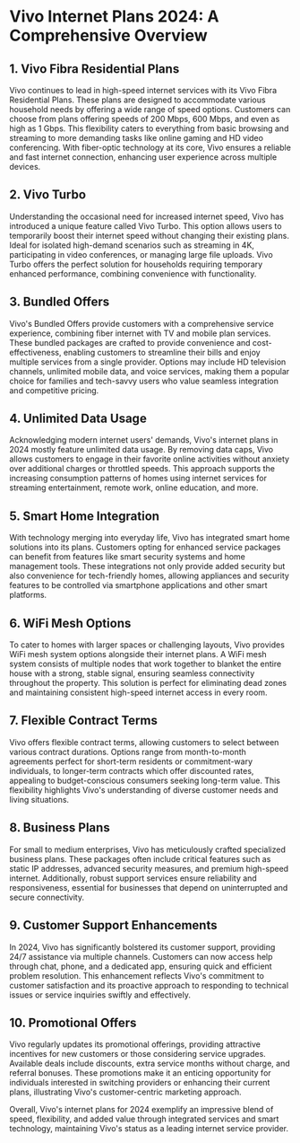 # Vivo Internet Plans 2024: A Comprehensive Overview

## 1. Vivo Fibra Residential Plans

Vivo continues to lead in high-speed internet services with its Vivo Fibra Residential Plans. These plans are designed to accommodate various household needs by offering a wide range of speed options. Customers can choose from plans offering speeds of 200 Mbps, 600 Mbps, and even as high as 1 Gbps. This flexibility caters to everything from basic browsing and streaming to more demanding tasks like online gaming and HD video conferencing. With fiber-optic technology at its core, Vivo ensures a reliable and fast internet connection, enhancing user experience across multiple devices.

## 2. Vivo Turbo

Understanding the occasional need for increased internet speed, Vivo has introduced a unique feature called Vivo Turbo. This option allows users to temporarily boost their internet speed without changing their existing plans. Ideal for isolated high-demand scenarios such as streaming in 4K, participating in video conferences, or managing large file uploads. Vivo Turbo offers the perfect solution for households requiring temporary enhanced performance, combining convenience with functionality.

## 3. Bundled Offers

Vivo's Bundled Offers provide customers with a comprehensive service experience, combining fiber internet with TV and mobile plan services. These bundled packages are crafted to provide convenience and cost-effectiveness, enabling customers to streamline their bills and enjoy multiple services from a single provider. Options may include HD television channels, unlimited mobile data, and voice services, making them a popular choice for families and tech-savvy users who value seamless integration and competitive pricing.

## 4. Unlimited Data Usage

Acknowledging modern internet users' demands, Vivo's internet plans in 2024 mostly feature unlimited data usage. By removing data caps, Vivo allows customers to engage in their favorite online activities without anxiety over additional charges or throttled speeds. This approach supports the increasing consumption patterns of homes using internet services for streaming entertainment, remote work, online education, and more.

## 5. Smart Home Integration

With technology merging into everyday life, Vivo has integrated smart home solutions into its plans. Customers opting for enhanced service packages can benefit from features like smart security systems and home management tools. These integrations not only provide added security but also convenience for tech-friendly homes, allowing appliances and security features to be controlled via smartphone applications and other smart platforms.

## 6. WiFi Mesh Options

To cater to homes with larger spaces or challenging layouts, Vivo provides WiFi mesh system options alongside their internet plans. A WiFi mesh system consists of multiple nodes that work together to blanket the entire house with a strong, stable signal, ensuring seamless connectivity throughout the property. This solution is perfect for eliminating dead zones and maintaining consistent high-speed internet access in every room.

## 7. Flexible Contract Terms

Vivo offers flexible contract terms, allowing customers to select between various contract durations. Options range from month-to-month agreements perfect for short-term residents or commitment-wary individuals, to longer-term contracts which offer discounted rates, appealing to budget-conscious consumers seeking long-term value. This flexibility highlights Vivo's understanding of diverse customer needs and living situations.

## 8. Business Plans

For small to medium enterprises, Vivo has meticulously crafted specialized business plans. These packages often include critical features such as static IP addresses, advanced security measures, and premium high-speed internet. Additionally, robust support services ensure reliability and responsiveness, essential for businesses that depend on uninterrupted and secure connectivity.

## 9. Customer Support Enhancements

In 2024, Vivo has significantly bolstered its customer support, providing 24/7 assistance via multiple channels. Customers can now access help through chat, phone, and a dedicated app, ensuring quick and efficient problem resolution. This enhancement reflects Vivo's commitment to customer satisfaction and its proactive approach to responding to technical issues or service inquiries swiftly and effectively.

## 10. Promotional Offers

Vivo regularly updates its promotional offerings, providing attractive incentives for new customers or those considering service upgrades. Available deals include discounts, extra service months without charge, and referral bonuses. These promotions make it an enticing opportunity for individuals interested in switching providers or enhancing their current plans, illustrating Vivo's customer-centric marketing approach. 

Overall, Vivo's internet plans for 2024 exemplify an impressive blend of speed, flexibility, and added value through integrated services and smart technology, maintaining Vivo's status as a leading internet service provider.